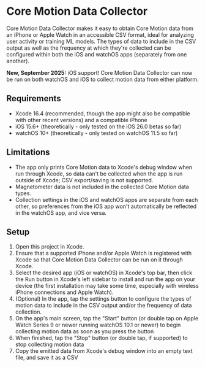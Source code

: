# Core Motion Data Collector

Core Motion Data Collector makes it easy to obtain Core Motion data from an iPhone or Apple Watch in an accessible CSV format, ideal for analyzing user activity or training ML models. The types of data to include in the CSV output as well as the frequency at which they're collected can be configured within both the iOS and watchOS apps (separately from one another).

**New, September 2025:** iOS support! Core Motion Data Collector can now be run on both watchOS and iOS to collect motion data from either platform.

## Requirements

* Xcode 16.4 (recommended, though the app might also be compatible with other recent versions) and a compatible iPhone
* iOS 15.6+ (theoretically - only tested on the iOS 26.0 betas so far)
* watchOS 10+ (theoretically - only tested on watchOS 11.5 so far)

## Limitations

* The app only prints Core Motion data to Xcode's debug window when run through Xcode, so data can't be collected when the app is run outside of Xcode; CSV export/saving is not supported.
* Magnetometer data is not included in the collected Core Motion data types.
* Collection settings in the iOS and watchOS apps are separate from each other, so preferences from the iOS app won't automatically be reflected in the watchOS app, and vice versa.

## Setup

1. Open this project in Xcode.
2. Ensure that a supported iPhone and/or Apple Watch is registered with Xcode so that Core Motion Data Collector can be run on it through Xcode.
3. Select the desired app (iOS or watchOS) in Xcode's top bar, then click the Run button in Xcode's left sidebar to install and run the app on your device (the first installation may take some time, especially with wireless iPhone connections and Apple Watch).
4. (Optional) In the app, tap the settings button to configure the types of motion data to include in the CSV output and/or the frequency of data collection.
5. On the app's main screen, tap the "Start" button (or double tap on Apple Watch Series 9 or newer running watchOS 10.1 or newer) to begin collecting motion data as soon as you press the button
6. When finished, tap the "Stop" button (or double tap, if supported) to stop collecting motion data
7. Copy the emitted data from Xcode's debug window into an empty text file, and save it as a CSV

